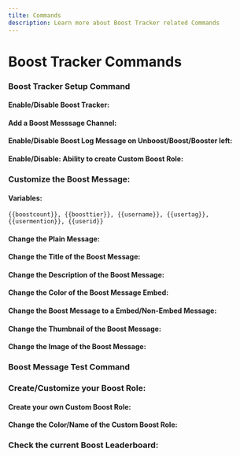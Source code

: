 ```yaml
---
tilte: Commands
description: Learn more about Boost Tracker related Commands
---
```

# Boost Tracker Commands

### Boost Tracker Setup Command

#### Enable/Disable Boost Tracker:
<command message = "%bsetup enable/disable" slash = "/boost setup enable/disable" description="Enables/Disables the Boost Tracker, which tracks the boosts, save stats and more..." permissions="MANAGE_SERVER"/>

#### Add a Boost Messsage Channel:
<command message = "%bsetup channel <#channel>" slash = "/boost setup channel [channel]" description="Sets the Boost Message Channel, where the customizable Boost Message will be sent." permissions="MANAGE_SERVER"/>

#### Enable/Disable Boost Log Message on Unboost/Boost/Booster left:
<command message = "%bsetup log <#channel>/disable" slash = "/boost setup log [channel/disable]" description="Enables/Disables the Boost message log, where the latest BoostLB will be sent on Boost/Unboost." permissions="MANAGE_SERVER"/>

#### Enable/Disable: Ability to create Custom Boost Role:
<command message = "%bsetup createrole enable/disable <position>" slash = "/boost setup createrole [status] [position]" description="Enables/Disables the Boost Create Role Feature, where Server Boosters can create their own custom Role. When a position is given, the role will be created on the position" permissions="MANAGE_SERVER"/>

### Customize the Boost Message:
#### Variables:
<code>{{boostcount}}, {{boosttier}}, {{username}}, {{usertag}}, {{usermention}}, {{userid}}</code>

#### Change the Plain Message:
<command message = "%bmessage plain <message>" slash = "/boost message plain [message]" description="Sets the Plain Message, which is sent on Boost. A Plain Message is a Non-Embed Message, which will be sent with the Embed" permissions="MANAGE_SERVER"/>

#### Change the Title of the Boost Message:
<command message = "%bmessage title <message>" slash = "/boost message title [message]" description="Sets the Title of the Embed, which is sent on Boost" permissions="MANAGE_SERVER"/>

#### Change the Description of the Boost Message:
<command message = "%bmessage desc <message>" slash = "/boost message desc [message]" description="Sets the Description of the Embed, which is sent on the Boost" permissions="MANAGE_SERVER"/>

#### Change the Color of the Boost Message Embed:
<command message = "%bmessage color <hexcolor>" slash = "/boost message color [hexcolor]" description="Sets the Color of the Embed, which is sent on the Boost Embed Message" permissions="MANAGE_SERVER"/>

#### Change the Boost Message to a Embed/Non-Embed Message:
<command message = "%bmessage embed enable/disable" slash = "/boost message embed [status]" description="Disables or Enables Embed Mode on the Boost Message" permissions="MANAGE_SERVER"/>

#### Change the Thumbnail of the Boost Message:
<command message = "%bmessage thumb <image-link>" slash = "/boost message thumbnail [image-link]" description="Sets the Thumbnail of the Embed, which is sent on the Boost" permissions="MANAGE_SERVER"/>

#### Change the Image of the Boost Message:
<command message = "%bmessage image <image-link>" slash = "/boost message image [image-link]" description="Sets the Image of the Embed, which is sent on the Boost" permissions="MANAGE_SERVER"/>

### Boost Message Test Command
<command message = "%bmessage test" slash = "/boost message test" description="Sends the Boost Message to check your current Customization" cooldown="10" permissions="MANAGE_SERVER"/>


### Create/Customize your Boost Role:

#### Create your own Custom Boost Role:
<command message = "%boostrole name <name>" slash = "/boost role name [name]" description="Creates your custom Boost Role with the provided Name."/>

#### Change the Color/Name of the Custom Boost Role:
<command message = "%boostrole color <hexcolor>" slash = "/boost role color [hexcolor]" description="Changes the Color of your custom Boost Role to the provided Color."/>


### Check the current Boost Leaderboard:
<command message = "%boostlb" slash = "/boost leaderboard" description="Sends the current Leaderboard with all current Boosters and some Stats"/>